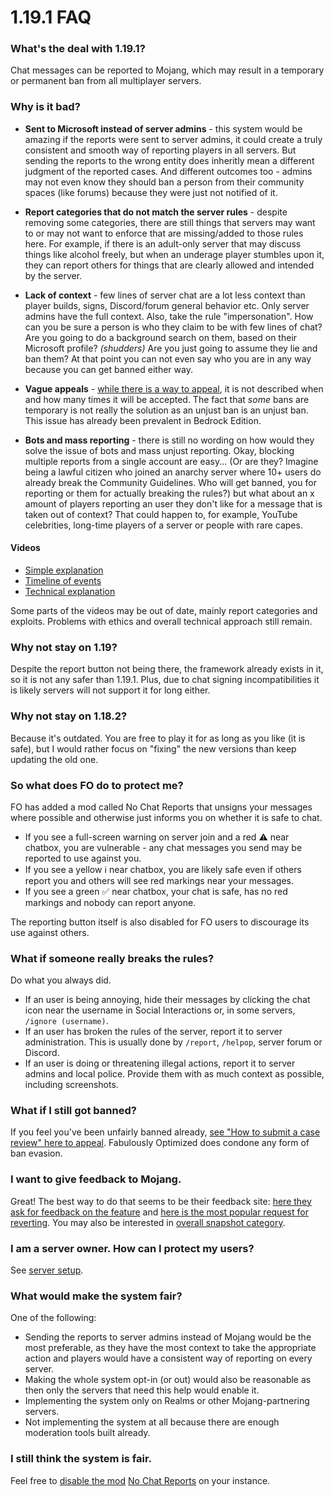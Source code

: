# 1.19.1 FAQ

### What's the deal with 1.19.1?

Chat messages can be reported to Mojang, which may result in a temporary or permanent ban from all multiplayer servers.

### Why is it bad?

* **Sent to Microsoft instead of server admins** - this system would be amazing if the reports were sent to server admins, it could create a truly consistent and smooth way of reporting players in all servers. But sending the reports to the wrong entity does inheritly mean a different judgment of the reported cases. And different outcomes too - admins may not even know they should ban a person from their community spaces (like forums) because they were just not notified of it.

* **Report categories that do not match the server rules** - despite removing some categories, there are still things that servers may want to or may not want to enforce that are missing/added to those rules here. For example, if there is an adult-only server that may discuss things like alcohol freely, but when an underage player stumbles upon it, they can report others for things that are clearly allowed and intended by the server.

* **Lack of context** - few lines of server chat are a lot less context than player builds, signs, Discord/forum general behavior etc. Only server admins have the full context. 
Also, take the rule "impersonation". How can you be sure a person is who they claim to be with few lines of chat? Are you going to do a background search on them, based on their Microsoft profile? _(shudders)_ Are you just going to assume they lie and ban them? At that point you can not even say who you are in any way because you can get banned either way.

* **Vague appeals** - [while there is a way to appeal](#what-if-i-still-got-banned), it is not described when and how many times it will be accepted. The fact that _some_ bans are temporary is not really the solution as an unjust ban is an unjust ban. This issue has already been prevalent in Bedrock Edition.

* **Bots and mass reporting** - there is still no wording on how would they solve the issue of bots and mass unjust reporting. Okay, blocking multiple reports from a single account are easy... (Or are they? Imagine being a lawful citizen who joined an anarchy server where 10+ users do already break the Community Guidelines. Who will get banned, you for reporting or them for actually breaking the rules?) but what about an x amount of players reporting an user they don't like for a message that is taken out of context? That could happen to, for example, YouTube celebrities, long-time players of a server or people with rare capes.

#### Videos

- [Simple explanation](https://youtu.be/rdoFUhd0EkI)
- [Timeline of events](https://youtu.be/kEfyaAq90kg)
- [Technical explanation](https://youtu.be/hYAUEMlugyw?t=43)

Some parts of the videos may be out of date, mainly report categories and exploits. Problems with ethics and overall technical approach still remain.

### Why not stay on 1.19?

Despite the report button not being there, the framework already exists in it, so it is not any safer than 1.19.1. Plus, due to chat signing incompatibilities it is likely servers will not support it for long either.

### Why not stay on 1.18.2?

Because it's outdated. You are free to play it for as long as you like (it is safe), but I would rather focus on "fixing" the new versions than keep updating the old one.

### So what does FO do to protect me?

FO has added a mod called No Chat Reports that unsigns your messages where possible and otherwise just informs you on whether it is safe to chat.

- If you see a full-screen warning on server join and a red ⚠️ near chatbox, you are vulnerable - any chat messages you send may be reported to use against you.
- If you see a yellow ℹ️ near chatbox, you are likely safe even if others report you and others will see red markings near your messages.
- If you see a green ✅ near chatbox, your chat is safe, has no red markings and nobody can report anyone.

The reporting button itself is also disabled for FO users to discourage its use against others.

### What if someone really breaks the rules?

Do what you always did.

* If an user is being annoying, hide their messages by clicking the chat icon near the username in Social Interactions or, in some servers, `/ignore (username)`.
* If an user has broken the rules of the server, report it to server administration. This is usually done by `/report`, `/helpop`, server forum or Discord.
* If an user is doing or threatening illegal actions, report it to server admins and local police. Provide them with as much context as possible, including screenshots.

### What if I still got banned?

If you feel you've been unfairly banned already, [see "How to submit a case review" here to appeal](https://www.minecraft.net/en-us/community-standards#main-content). Fabulously Optimized does condone any form of ban evasion.

### I want to give feedback to Mojang.

Great! The best way to do that seems to be their feedback site: [here they ask for feedback on the feature](https://feedback.minecraft.net/hc/en-us/community/posts/7320990094733-Player-Chat-Reporting-Feedback-) and [here is the most popular request for reverting](https://feedback.minecraft.net/hc/en-us/community/posts/6977558665997-Mojang-please-for-the-love-of-your-game-don-t-add-a-chat-report-feature-). You may also be interested in [overall snapshot category](https://feedback.minecraft.net/hc/en-us/community/topics/360001692331-Minecraft-Java-Edition-Snapshots?sort_by=votes).


### I am a server owner. How can I protect my users?

See [server setup](server-setup.md).

### What would make the system fair?

One of the following:

- Sending the reports to server admins instead of Mojang would be the most preferable, as they have the most context to take the appropriate action and players would have a consistent way of reporting on every server.
- Making the whole system opt-in (or out) would also be reasonable as then only the servers that need this help would enable it.
- Implementing the system only on Realms or other Mojang-partnering servers.
- Not implementing the system at all because there are enough moderation tools built already.

### I still think the system is fair.

Feel free to [disable the mod](disabling-mods.md) [No Chat Reports](https://www.curseforge.com/minecraft/mc-mods/no-chat-reports) on your instance.
